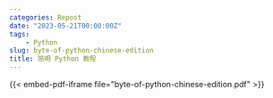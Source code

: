 ```yaml
---
categories: Repost
date: "2023-05-21T00:00:00Z"
tags:
    - Python
slug: byte-of-python-chinese-edition
title: 简明 Python 教程
---
```


{{< embed-pdf-iframe file="byte-of-python-chinese-edition.pdf" >}}
